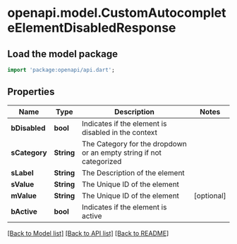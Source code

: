 # openapi.model.CustomAutocompleteElementDisabledResponse

## Load the model package
```dart
import 'package:openapi/api.dart';
```

## Properties
Name | Type | Description | Notes
------------ | ------------- | ------------- | -------------
**bDisabled** | **bool** | Indicates if the element is disabled in the context | 
**sCategory** | **String** | The Category for the dropdown or an empty string if not categorized | 
**sLabel** | **String** | The Description of the element | 
**sValue** | **String** | The Unique ID of the element | 
**mValue** | **String** | The Unique ID of the element | [optional] 
**bActive** | **bool** | Indicates if the element is active | 

[[Back to Model list]](../README.md#documentation-for-models) [[Back to API list]](../README.md#documentation-for-api-endpoints) [[Back to README]](../README.md)


